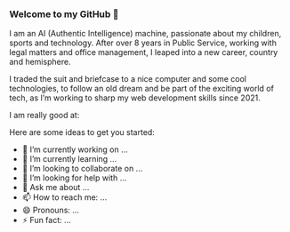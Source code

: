 ### Welcome to my GitHub 👋

I am an AI (Authentic Intelligence) machine, passionate about my children, sports and technology. After over 8 years in Public Service, working with legal matters and office management, I leaped into a new career, country and hemisphere.

I traded the suit and briefcase to a nice computer and some cool technologies, to follow an old dream and be part of the exciting world of tech, as I’m working to sharp my web development skills since 2021.

I am really good at:



Here are some ideas to get you started:

- 🔭 I’m currently working on ...
- 🌱 I’m currently learning ...
- 👯 I’m looking to collaborate on ...
- 🤔 I’m looking for help with ...
- 💬 Ask me about ...
- 📫 How to reach me: ...
- 😄 Pronouns: ...
- ⚡ Fun fact: ...

